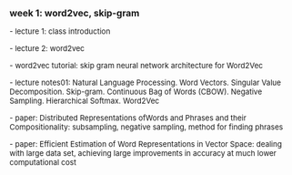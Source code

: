 <p style=""></p><p><font size="3"><b>week 1: word2vec, skip-gram</b></font></p><p><font size="2">- lecture 1: class introduction</font></p><p><font size="2">- lecture 2: word2vec</font></p><p><font size="2">- word2vec tutorial: skip gram neural network architecture for Word2Vec</font></p><p><font size="2">- lecture notes01: Natural Language Processing. Word Vectors. Singular Value Decomposition. Skip-gram. Continuous Bag of Words (CBOW). Negative Sampling. Hierarchical Softmax. Word2Vec</font></p><p><font size="2">- paper: Distributed Representations ofWords and Phrases and their Compositionality: subsampling, negative sampling, method for finding phrases</font></p><p><font size="2">- paper: Efficient Estimation of Word Representations in Vector Space: dealing with large data set, achieving large improvements in accuracy at much lower computational cost</font></p><div><br></div><p></p>
